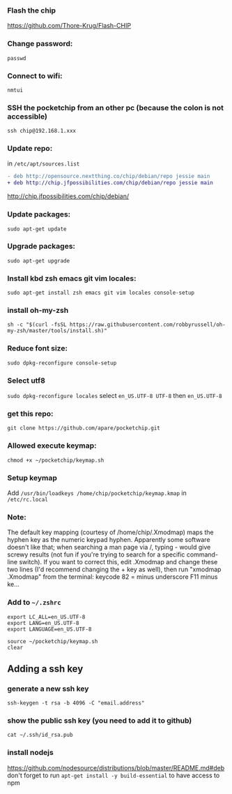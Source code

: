 ### Flash the chip
https://github.com/Thore-Krug/Flash-CHIP
### Change password:
`passwd`
### Connect to wifi:
`nmtui`
### SSH the pocketchip from an other pc (because the colon is not accessible)
`ssh chip@192.168.1.xxx`
### Update repo:
in `/etc/apt/sources.list`
```diff
- deb http://opensource.nextthing.co/chip/debian/repo jessie main
+ deb http://chip.jfpossibilities.com/chip/debian/repo jessie main
```
http://chip.jfpossibilities.com/chip/debian/
### Update packages:
`sudo apt-get update`
### Upgrade packages:
`sudo apt-get upgrade`
### Install kbd zsh emacs git vim locales:
`sudo apt-get install zsh emacs git vim locales console-setup`
### install oh-my-zsh
`sh -c "$(curl -fsSL https://raw.githubusercontent.com/robbyrussell/oh-my-zsh/master/tools/install.sh)"`
### Reduce font size:
`sudo dpkg-reconfigure console-setup`
### Select utf8
`sudo dpkg-reconfigure locales`
select `en_US.UTF-8 UTF-8` then `en_US.UTF-8`
### get this repo:
`git clone https://github.com/apare/pocketchip.git`
### Allowed execute keymap:
`chmod +x ~/pocketchip/keymap.sh`
###  Setup keymap
Add `/usr/bin/loadkeys /home/chip/pocketchip/keymap.kmap` in `/etc/rc.local`

### Note:
The default key mapping (courtesy of /home/chip/.Xmodmap) maps the hyphen key as the numeric keypad hyphen. Apparently some software doesn't like that; when searching a man page via /, typing - would give screwy results (not fun if you're trying to search for a specific command-line switch). If you want to correct this, edit .Xmodmap and change these two lines (I'd recommend changing the + key as well), then run "xmodmap .Xmodmap" from the terminal: keycode 82 = minus underscore F11 minus ke…

### Add to `~/.zshrc`
```
export LC_ALL=en_US.UTF-8
export LANG=en_US.UTF-8
export LANGUAGE=en_US.UTF-8

source ~/pocketchip/keymap.sh
clear
```
## Adding a ssh key
### generate a new ssh key
`ssh-keygen -t rsa -b 4096 -C "email.address"`
### show the public ssh key (you need to add it to github)
`cat ~/.ssh/id_rsa.pub`

### install nodejs
https://github.com/nodesource/distributions/blob/master/README.md#deb
don't forget to run `apt-get install -y build-essential` to have access to npm
